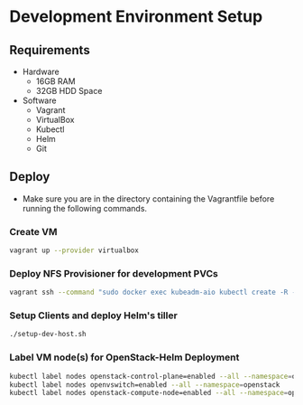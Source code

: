 # Development Environment Setup

## Requirements

  * Hardware
    * 16GB RAM
    * 32GB HDD Space
  * Software
    * Vagrant
    * VirtualBox
    * Kubectl
    * Helm
    * Git

## Deploy

  * Make sure you are in the directory containing the Vagrantfile before running the following commands.

### Create VM

``` bash
vagrant up --provider virtualbox
```

### Deploy NFS Provisioner for development PVCs

``` bash
vagrant ssh --command "sudo docker exec kubeadm-aio kubectl create -R -f /opt/nfs-provisioner/"
```

### Setup Clients and deploy Helm's tiller

``` bash
./setup-dev-host.sh
```

### Label VM node(s) for OpenStack-Helm Deployment

``` bash
kubectl label nodes openstack-control-plane=enabled --all --namespace=openstack
kubectl label nodes openvswitch=enabled --all --namespace=openstack
kubectl label nodes openstack-compute-node=enabled --all --namespace=openstack
```
